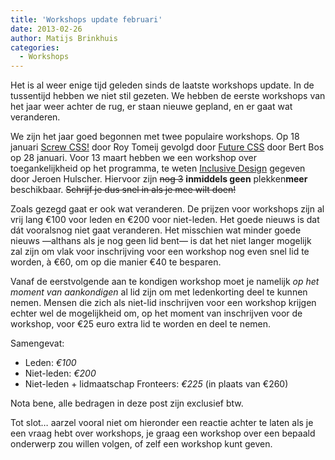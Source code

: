 ```yaml
---
title: 'Workshops update februari'
date: 2013-02-26
author: Matijs Brinkhuis
categories:
  - Workshops
---
```


Het is al weer enige tijd geleden sinds de laatste workshops update. In de tussentijd hebben we niet stil gezeten. We hebben de eerste workshops van het jaar weer achter de rug, er staan nieuwe gepland, en er gaat wat veranderen.

We zijn het jaar goed begonnen met twee populaire workshops. Op 18 januari [Screw CSS!](/workshops/screw-css-roy-tomeij) door Roy Tomeij gevolgd door [Future CSS](/workshops/future-css-bert-bos) door Bert Bos op 28 januari. Voor 13 maart hebben we een workshop over toegankelijkheid op het programma, te weten [Inclusive Design](/workshops/inclusive-design-jeroen-hulscher) gegeven door Jeroen Hulscher. Hiervoor zijn <strike>nog 3</strike> **inmiddels geen** plekken**meer** beschikbaar. <strike>Schrijf je dus snel in als je mee wilt doen!</strike>

Zoals gezegd gaat er ook wat veranderen. De prijzen voor workshops zijn al vrij lang €100 voor leden en €200 voor niet-leden. Het goede nieuws is dat dát vooralsnog niet gaat veranderen. Het misschien wat minder goede nieuws —althans als je nog geen lid bent— is dat het niet langer mogelijk zal zijn om vlak voor inschrijving voor een workshop nog even snel lid te worden, à €60, om op die manier €40 te besparen.

Vanaf de eerstvolgende aan te kondigen workshop moet je namelijk _op het moment van aankondigen_ al lid zijn om met ledenkorting deel te kunnen nemen. Mensen die zich als niet-lid inschrijven voor een workshop krijgen echter wel de mogelijkheid om, op het moment van inschrijven voor de workshop, voor €25 euro extra lid te worden en deel te nemen.

Samengevat:

- Leden: _€100_
- Niet-leden: _€200_
- Niet-leden + lidmaatschap Fronteers: _€225_ (in plaats van €260)

Nota bene, alle bedragen in deze post zijn exclusief btw.

Tot slot… aarzel vooral niet om hieronder een reactie achter te laten als je een vraag hebt over workshops, je graag een workshop over een bepaald onderwerp zou willen volgen, of zelf een workshop kunt geven.
